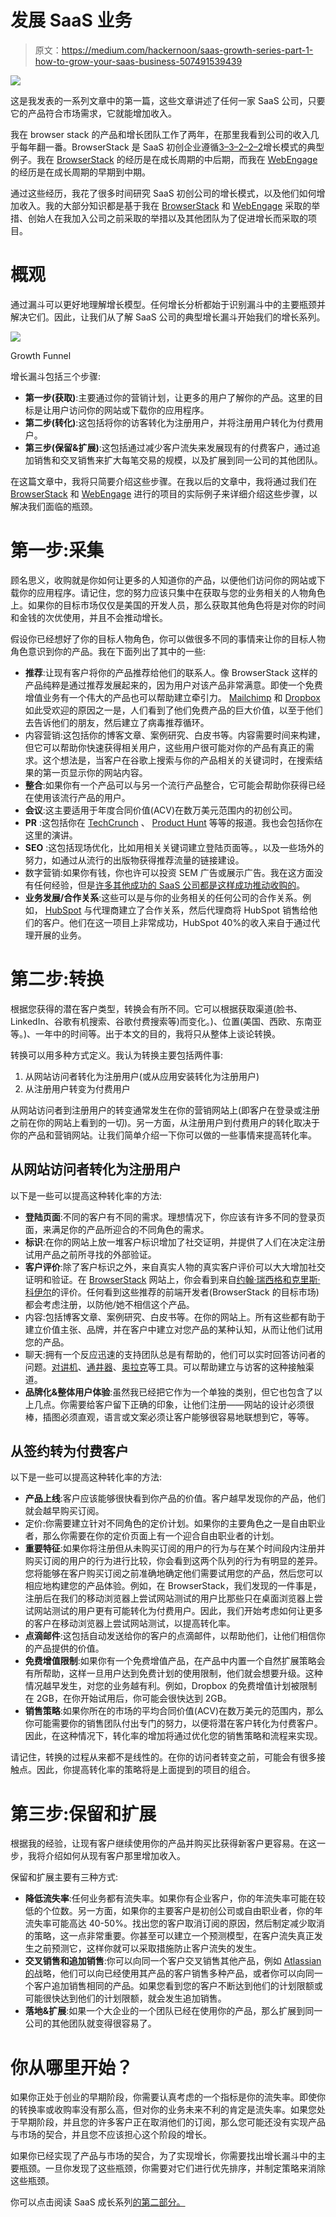 # 发展 SaaS 业务

> 原文：<https://medium.com/hackernoon/saas-growth-series-part-1-how-to-grow-your-saas-business-507491539439>

![](img/411ad1820abdcfb76d8cc62372ad2fec.png)

这是我发表的一系列文章中的第一篇，这些文章讲述了任何一家 SaaS 公司，只要它的产品符合市场需求，它就能增加收入。

我在 browser stack 的产品和增长团队工作了两年，在那里我看到公司的收入几乎每年翻一番。BrowserStack 是 SaaS 初创企业遵循[3–3–2–2–2](https://stripe.com/atlas/guides/business-of-saas)增长模式的典型例子。我在 [BrowserStack](http://browserstack.com/) 的经历是在成长周期的中后期，而我在 [WebEngage](http://webengage.com/) 的经历是在成长周期的早期到中期。

通过这些经历，我花了很多时间研究 SaaS 初创公司的增长模式，以及他们如何增加收入。我的大部分知识都是基于我在 [BrowserStack](http://browserstack.com/) 和 [WebEngage](http://webengage.com/) 采取的举措、创始人在我加入公司之前采取的举措以及其他团队为了促进增长而采取的项目。

# 概观

通过漏斗可以更好地理解增长模型。任何增长分析都始于识别漏斗中的主要瓶颈并解决它们。因此，让我们从了解 SaaS 公司的典型增长漏斗开始我们的增长系列。

![](img/b24c9984ba84139ffe3f427f4cdb14a4.png)

Growth Funnel

增长漏斗包括三个步骤:

*   **第一步(获取)**:主要通过你的营销计划，让更多的用户了解你的产品。这里的目标是让用户访问你的网站或下载你的应用程序。
*   **第二步(转化)**:这包括将你的访客转化为注册用户，并将注册用户转化为付费用户。
*   **第三步(保留&扩展)**:这包括通过减少客户流失来发展现有的付费客户，通过追加销售和交叉销售来扩大每笔交易的规模，以及扩展到同一公司的其他团队。

在这篇文章中，我将只简要介绍这些步骤。在我以后的文章中，我将通过我们在 [BrowserStack](http://browserstack.com/) 和 [WebEngage](http://webengage.com/) 进行的项目的实际例子来详细介绍这些步骤，以解决我们面临的瓶颈。

# **第一步:采集**

顾名思义，收购就是你如何让更多的人知道你的产品，以便他们访问你的网站或下载你的应用程序。请记住，您的努力应该只集中在获取与您的业务相关的人物角色上。如果你的目标市场仅仅是美国的开发人员，那么获取其他角色将是对你的时间和金钱的次优使用，并且不会推动增长。

假设你已经想好了你的目标人物角色，你可以做很多不同的事情来让你的目标人物角色意识到你的产品。我在下面列出了其中的一些:

*   **推荐**:让现有客户将你的产品推荐给他们的联系人。像 BrowserStack 这样的产品纯粹是通过推荐发展起来的，因为用户对该产品非常满意。即使一个免费增值业务有一个伟大的产品也可以帮助建立牵引力。 [Mailchimp](http://mailchimp.com) 和 [Dropbox](http://dropbox.com) 如此受欢迎的原因之一是，人们看到了他们免费产品的巨大价值，以至于他们去告诉他们的朋友，然后建立了病毒推荐循环。
*   内容营销:这包括你的博客文章、案例研究、白皮书等。内容需要时间来构建，但它可以帮助你快速获得相关用户，这些用户很可能对你的产品有真正的需求。这个想法是，当客户在谷歌上搜索与你的产品相关的关键词时，在搜索结果的第一页显示你的网站内容。
*   **整合**:如果你有一个产品可以与另一个流行产品整合，它可能会帮助你获得已经在使用该流行产品的用户。
*   **会议**:这主要适用于年度合同价值(ACV)在数万美元范围内的初创公司。
*   **PR** :这包括你在 [TechCrunch](http://techcrunch.com) 、 [Product Hunt](http://producthunt.com/) 等等的报道。我也会包括你在这里的演讲。
*   **SEO** :这包括现场优化，比如用相关关键词建立登陆页面等。，以及一些场外的努力，如通过从流行的出版物获得推荐流量的链接建设。
*   数字营销:如果你有钱，你也许可以投资 SEM 广告或展示广告。我在这方面没有任何经验，但是[许多其他成功的 SaaS 公司都是这样成功推动收购的](https://labs.openviewpartners.com/slack-saas-growth-strategy/#7)。
*   **业务发展/合作关系**:这些可以是与你的业务相关的任何公司的合作关系。例如， [HubSpot](http://hubspot.com/) 与代理商建立了合作关系，然后代理商将 HubSpot 销售给他们的客户。他们在这一项目上非常成功，HubSpot 40%的收入来自于通过代理开展的业务。

# 第二步:转换

根据您获得的潜在客户类型，转换会有所不同。它可以根据获取渠道(脸书、LinkedIn、谷歌有机搜索、谷歌付费搜索等)而变化。)、位置(美国、西欧、东南亚等。)、一年中的时间等。出于本文的目的，我将只从整体上谈论转换。

转换可以用多种方式定义。我认为转换主要包括两件事:

1.  从网站访问者转化为注册用户(或从应用安装转化为注册用户)
2.  从注册用户转变为付费用户

从网站访问者到注册用户的转变通常发生在你的营销网站上(即客户在登录或注册之前在你的网站上看到的一切)。另一方面，从注册用户到付费用户的转化取决于你的产品和营销网站。让我们简单介绍一下你可以做的一些事情来提高转化率。

## **从网站访问者转化为注册用户**

以下是一些可以提高这种转化率的方法:

*   **登陆页面**:不同的客户有不同的需求。理想情况下，你应该有许多不同的登录页面，来满足你的产品所迎合的不同角色的需求。
*   **标识**:在你的网站上放一堆客户标识增加了社交证明，并提供了人们在决定注册试用产品之前所寻找的外部验证。
*   **客户评价**:除了客户标识之外，来自真实人物的真实客户评价可以大大增加社交证明和验证。在 [BrowserStack](http://browserstack.com/) 网站上，你会看到来自[约翰·瑞西格和克里斯·科伊尔](http://browserstack.com/)的评价。任何看到这些推荐的前端开发者(BrowserStack 的目标市场)都会考虑注册，以防他/她不相信这个产品。
*   内容:包括博客文章、案例研究、白皮书等。在你的网站上。所有这些都有助于建立价值主张、品牌，并在客户中建立对您产品的某种认知，从而让他们试用您的产品。
*   聊天:拥有一个反应迅速的支持团队总是有帮助的，他们可以实时回答访问者的问题。[对讲机](http://intercom.com)、[通井器](https://www.drift.com/)、[奥拉克](https://www.olark.com/)等工具。可以帮助建立与访客的这种接触渠道。
*   **品牌化&整体用户体验**:虽然我已经把它作为一个单独的类别，但它也包含了以上几点。你需要给客户留下正确的印象，让他们注册——网站的设计必须很棒，插图必须直观，语言或文案必须让客户能够很容易地联想到它，等等。

## **从签约转为付费客户**

以下是一些可以提高这种转化率的方法:

*   **产品上线**:客户应该能够很快看到你产品的价值。客户越早发现你的产品，他们就会越早购买订阅。
*   定价:你需要建立针对不同角色的定价计划。如果你的主要角色之一是自由职业者，那么你需要在你的定价页面上有一个迎合自由职业者的计划。
*   **重要特征**:如果你将注册但从未购买订阅的用户的行为与在某个时间段内注册并购买订阅的用户的行为进行比较，你会看到这两个队列的行为有明显的差异。您将能够在客户购买订阅之前准确地确定他们需要试用您的产品，然后您可以相应地构建您的产品体验。例如，在 BrowserStack，我们发现的一件事是，注册后在我们的移动浏览器上尝试网站测试的用户比那些只在桌面浏览器上尝试网站测试的用户更有可能转化为付费用户。因此，我们开始考虑如何让更多的客户在移动浏览器上尝试网站测试，以提高转化率。
*   **点滴邮件**:这包括自动发送给你的客户的点滴邮件，以帮助他们，让他们相信你的产品提供的价值。
*   **免费增值限制**:如果你有一个免费增值产品，在产品中内置一个自然扩展策略会有所帮助，这样一旦用户达到免费计划的使用限制，他们就会想要升级。这种情况越早发生，对您的业务越有利。例如，Dropbox 的免费增值计划被限制在 2GB，在你开始试用后，你可能会很快达到 2GB。
*   **销售策略**:如果你所在的市场的平均合同价值(ACV)在数万美元的范围内，那么你可能需要你的销售团队付出专门的努力，以便将潜在客户转化为付费客户。因此，在这种情况下，转化率的增加将通过优化您的销售策略和流程来实现。

请记住，转换的过程从来都不是线性的。在你的访问者转变之前，可能会有很多接触点。因此，你提高转化率的策略将是上面提到的项目的组合。

# 第三步:保留和扩展

根据我的经验，让现有客户继续使用你的产品并购买比获得新客户更容易。在这一步，我将介绍如何从现有客户那里增加收入。

保留和扩展主要有三种方式:

*   **降低流失率**:任何业务都有流失率。如果你有企业客户，你的年流失率可能在较低的个位数。另一方面，如果你的主要客户是初创公司或自由职业者，你的年流失率可能高达 40-50%。找出您的客户取消订阅的原因，然后制定减少取消的策略，这一点非常重要。你甚至可以建立一个预测模型，在客户流失真正发生之前预测它，这样你就可以采取措施防止客户流失的发生。
*   **交叉销售和追加销售**:你可以向同一个客户交叉销售其他产品，例如 [Atlassian 的](http://atlassian.com)战略，他们可以向已经使用其产品的客户销售多种产品，或者你可以向同一个客户追加销售相同的产品。如果您看到您的客户不断达到他们的计划限额或可能很快达到他们的计划限额，就会发生追加销售。
*   **落地&扩展**:如果一个大企业的一个团队已经在使用你的产品，那么扩展到同一公司的其他团队就变得很容易了。

# 你从哪里开始？

如果你正处于创业的早期阶段，你需要认真考虑的一个指标是你的流失率。即使你的转换率或收购率没有那么高，但对你的业务未来不利的肯定是流失率。如果您处于早期阶段，并且您的许多客户正在取消他们的订阅，那么您可能还没有实现产品与市场的契合，并且您不应该担心这个阶段的增长。

如果你已经实现了产品与市场的契合，为了实现增长，你需要找出增长漏斗中的主要瓶颈。一旦你发现了这些瓶颈，你需要对它们进行优先排序，并制定策略来消除这些瓶颈。

你可以点击阅读 SaaS 成长系列[的第二部分。](/@arpitrai/saas-growth-series-part-2-how-to-get-traction-for-your-saas-product-93c899711e41)